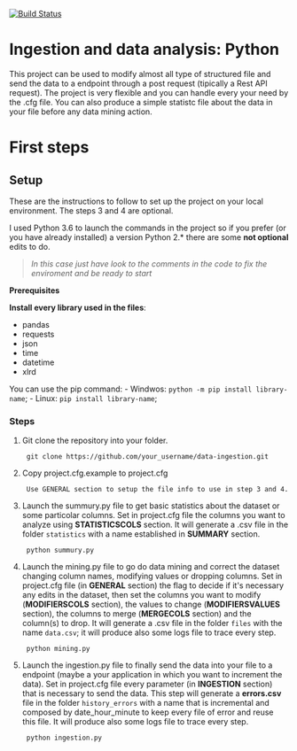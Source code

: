 [![Build Status](https://travis-ci.org/gsaraceno92/data-ingestion.svg?branch=master)](https://travis-ci.org/gsaraceno92/data-ingestion)
# Ingestion and data analysis: Python

This project can be used to modify almost all type of structured file and send the data to a endpoint through a post request (tipically a Rest API request).
The project is very flexible and you can handle every your need by the .cfg file.
You can also produce a simple statistc file about the data in your file before any data mining action.

# First steps

## Setup

These are the instructions to follow to set up the project on your local environment.
The steps 3 and 4 are optional.

I used Python 3.6 to launch the commands in the project so if you prefer (or you have already installed) a version Python 2.* there are some **not optional** edits to do. 

>_In this case just have look to the comments in the code to fix the enviroment and be ready to start_

**Prerequisites**

 **Install every library used in the files**: 
  * pandas
  * requests
  * json
  * time
  * datetime
  * xlrd

You can use the pip command: 
    - Windwos: `python -m pip install library-name`;
    - Linux: `pip install library-name`;

### Steps
1. Git clone the repository into your folder.
        
        git clone https://github.com/your_username/data-ingestion.git

2. Copy project.cfg.example to project.cfg

        Use GENERAL section to setup the file info to use in step 3 and 4.

3. Launch the summury.py file to get basic statistics about the dataset or some particolar columns. Set in project.cfg file the columns you want to analyze using **STATISTICSCOLS** section.
It will generate a .csv file in the folder `statistics` with a name established in **SUMMARY** section. 
    
        python summury.py



4. Launch the mining.py file to go do data mining and correct the dataset changing column names, modifying values or dropping columns.
Set in project.cfg file (in **GENERAL** section) the flag to decide if it's necessary any edits in the dataset, then set the columns you want to modify (**MODIFIERSCOLS** section), the values to change (**MODIFIERSVALUES** section),  the columns to merge (**MERGECOLS** section) and the column(s) to drop.
It will generate a .csv file in the folder `files` with the name `data.csv`; it will produce also some logs file to trace every step. 
    
        python mining.py


5. Launch the ingestion.py file to finally send the data into your file to a endpoint (maybe a your application in which you want to increment the data).
Set in project.cfg file every parameter (in **INGESTION** section) that is necessary to send the data.
This step will generate a **errors.csv** file in the folder `history_errors` with a name that is incremental and composed by date_hour_minute to keep every file of error and reuse this file. It will produce also some logs file to trace every step.  
    
        python ingestion.py
